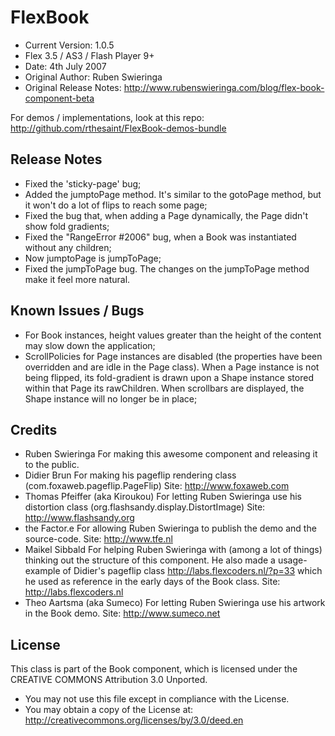 # FlexBook #

- Current Version: 1.0.5
- Flex 3.5 / AS3 / Flash Player 9+
- Date: 4th July 2007
- Original Author: Ruben Swieringa
- Original Release Notes: <http://www.rubenswieringa.com/blog/flex-book-component-beta>

For demos / implementations, look at this repo:
<http://github.com/rthesaint/FlexBook-demos-bundle>

## Release Notes

- Fixed the 'sticky-page' bug;
- Added the jumptoPage method. It's similar to the gotoPage method, but it won't do a lot of flips to reach some page;
- Fixed the bug that, when adding a Page dynamically, the Page didn't show fold gradients;
- Fixed the "RangeError #2006" bug, when a Book was instantiated without any children;
- Now jumptoPage is jumpToPage;
- Fixed the jumpToPage bug. The changes on the jumpToPage method make it feel more natural.

## Known Issues / Bugs

- For Book instances, height values greater than the height of the content may slow down the application;
- ScrollPolicies for Page instances are disabled (the properties have been overridden and are idle in the Page class). When a Page instance is not being flipped, its fold-gradient is drawn upon a Shape instance stored within that Page its rawChildren. When scrollbars are displayed, the Shape instance will no longer be in place;

## Credits

- Ruben Swieringa
For making this awesome component and releasing it to the public.
- Didier Brun
For making his pageflip rendering class (com.foxaweb.pageflip.PageFlip)
Site: <http://www.foxaweb.com>
- Thomas Pfeiffer (aka Kiroukou)
For letting Ruben Swieringa use his distortion class (org.flashsandy.display.DistortImage)
Site: <http://www.flashsandy.org>
- the Factor.e
For allowing Ruben Swieringa to publish the demo and the source-code.
Site: <http://www.tfe.nl>
- Maikel Sibbald
For helping Ruben Swieringa with (among a lot of things) thinking out the structure of this component. He also made a usage-example of Didier's pageflip class <http://labs.flexcoders.nl/?p=33> which he used as reference in the early days of the Book class.
Site: <http://labs.flexcoders.nl>
- Theo Aartsma (aka Sumeco)
For letting Ruben Swieringa use his artwork in the Book demo.
Site: <http://www.sumeco.net>

## License

This class is part of the Book component, which is licensed under the CREATIVE COMMONS Attribution 3.0 Unported.

- You may not use this file except in compliance with the License.
- You may obtain a copy of the License at: <http://creativecommons.org/licenses/by/3.0/deed.en>